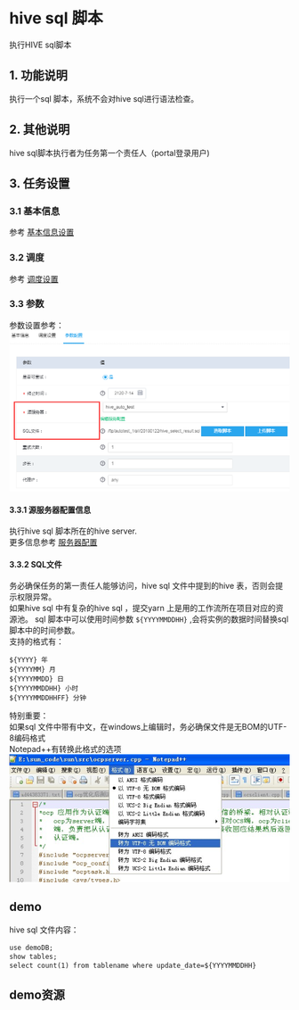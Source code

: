 # hive sql 脚本

执行HIVE sql脚本

## 1. 功能说明

执行一个sql 脚本，系统不会对hive sql进行语法检查。

## 2. 其他说明

hive sql脚本执行者为任务第一个责任人（portal登录用户\)

## 3. 任务设置

### 3.1 基本信息

参考 [基本信息设置](../runnerbasicinfo.md)

### 3.2 调度

参考 [调度设置](../runnercycle.md)

### 3.3 参数

参数设置参考： ![hivesql](../../../.gitbook/assets/hivesql.png)

#### 3.3.1 源服务器配置信息

执行hive sql 脚本所在的hive server.  
更多信息参考 [服务器配置](../../services/)

#### 3.3.2 SQL文件

务必确保任务的第一责任人能够访问，hive sql 文件中提到的hive 表，否则会提示权限异常。  
如果hive sql 中有复杂的hive sql ，提交yarn 上是用的工作流所在项目对应的资源池。 sql 脚本中可以使用时间参数 `${YYYYMMDDHH}` ,会将实例的数据时间替换sql 脚本中的时间参数。  
支持的格式有：

```text
${YYYY} 年
${YYYYMM} 月
${YYYYMMDD} 日
${YYYYMMDDHH} 小时
${YYYYMMDDHHFF} 分钟
```

特别重要：  
如果sql 文件中带有中文，在windows上编辑时，务必确保文件是无BOM的UTF-8编码格式  
Notepad++有转换此格式的选项  
![](../../../.gitbook/assets/node1.jpg)

## demo

hive sql 文件内容：

```text
use demoDB;
show tables;
select count(1) from tablename where update_date=${YYYYMMDDHH}
```

## demo资源


